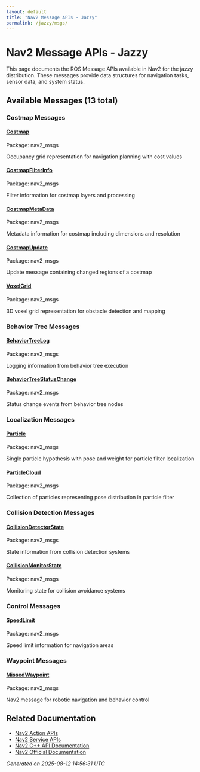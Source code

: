 ```yaml
---
layout: default
title: "Nav2 Message APIs - Jazzy"
permalink: /jazzy/msgs/
---
```


# Nav2 Message APIs - Jazzy

This page documents the ROS Message APIs available in Nav2 for the jazzy distribution. These messages provide data structures for navigation tasks, sensor data, and system status.

## Available Messages (13 total)


### Costmap Messages

<div class="message-grid">
  <div class="message-card">
    <h4><a href="/msgs/jazzy/costmap.html">Costmap</a></h4>
    <p class="message-package">Package: nav2_msgs</p>
    <p class="message-description">Occupancy grid representation for navigation planning with cost values</p>
  </div>
  <div class="message-card">
    <h4><a href="/msgs/jazzy/costmapfilterinfo.html">CostmapFilterInfo</a></h4>
    <p class="message-package">Package: nav2_msgs</p>
    <p class="message-description">Filter information for costmap layers and processing</p>
  </div>
  <div class="message-card">
    <h4><a href="/msgs/jazzy/costmapmetadata.html">CostmapMetaData</a></h4>
    <p class="message-package">Package: nav2_msgs</p>
    <p class="message-description">Metadata information for costmap including dimensions and resolution</p>
  </div>
  <div class="message-card">
    <h4><a href="/msgs/jazzy/costmapupdate.html">CostmapUpdate</a></h4>
    <p class="message-package">Package: nav2_msgs</p>
    <p class="message-description">Update message containing changed regions of a costmap</p>
  </div>
  <div class="message-card">
    <h4><a href="/msgs/jazzy/voxelgrid.html">VoxelGrid</a></h4>
    <p class="message-package">Package: nav2_msgs</p>
    <p class="message-description">3D voxel grid representation for obstacle detection and mapping</p>
  </div>
</div>

### Behavior Tree Messages

<div class="message-grid">
  <div class="message-card">
    <h4><a href="/msgs/jazzy/behaviortreelog.html">BehaviorTreeLog</a></h4>
    <p class="message-package">Package: nav2_msgs</p>
    <p class="message-description">Logging information from behavior tree execution</p>
  </div>
  <div class="message-card">
    <h4><a href="/msgs/jazzy/behaviortreestatuschange.html">BehaviorTreeStatusChange</a></h4>
    <p class="message-package">Package: nav2_msgs</p>
    <p class="message-description">Status change events from behavior tree nodes</p>
  </div>
</div>

### Localization Messages

<div class="message-grid">
  <div class="message-card">
    <h4><a href="/msgs/jazzy/particle.html">Particle</a></h4>
    <p class="message-package">Package: nav2_msgs</p>
    <p class="message-description">Single particle hypothesis with pose and weight for particle filter localization</p>
  </div>
  <div class="message-card">
    <h4><a href="/msgs/jazzy/particlecloud.html">ParticleCloud</a></h4>
    <p class="message-package">Package: nav2_msgs</p>
    <p class="message-description">Collection of particles representing pose distribution in particle filter</p>
  </div>
</div>

### Collision Detection Messages

<div class="message-grid">
  <div class="message-card">
    <h4><a href="/msgs/jazzy/collisiondetectorstate.html">CollisionDetectorState</a></h4>
    <p class="message-package">Package: nav2_msgs</p>
    <p class="message-description">State information from collision detection systems</p>
  </div>
  <div class="message-card">
    <h4><a href="/msgs/jazzy/collisionmonitorstate.html">CollisionMonitorState</a></h4>
    <p class="message-package">Package: nav2_msgs</p>
    <p class="message-description">Monitoring state for collision avoidance systems</p>
  </div>
</div>

### Control Messages

<div class="message-grid">
  <div class="message-card">
    <h4><a href="/msgs/jazzy/speedlimit.html">SpeedLimit</a></h4>
    <p class="message-package">Package: nav2_msgs</p>
    <p class="message-description">Speed limit information for navigation areas</p>
  </div>
</div>

### Waypoint Messages

<div class="message-grid">
  <div class="message-card">
    <h4><a href="/msgs/jazzy/missedwaypoint.html">MissedWaypoint</a></h4>
    <p class="message-package">Package: nav2_msgs</p>
    <p class="message-description">Nav2 message for robotic navigation and behavior control</p>
  </div>
</div>


## Related Documentation

- [Nav2 Action APIs](/jazzy/actions/index.html)
- [Nav2 Service APIs](/jazzy/srvs/index.html)
- [Nav2 C++ API Documentation](/jazzy/html/index.html)
- [Nav2 Official Documentation](https://nav2.org/)

*Generated on 2025-08-12 14:56:31 UTC*